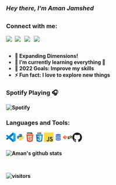 ### <em> <b>Hey there, I'm Aman Jamshed <b> </em>  
##
### <b> Connect with me: </b>
<a href="https://www.linkedin.com/in/aman-jamshed-b63206192/">
  <img align="left" width="24px" src="https://cdn.jsdelivr.net/npm/simple-icons@v3/icons/linkedin.svg"  />
</a>
<a href="https://amanjamshed3.medium.com/">
  <img align="left" width="26px" src="https://cdn.jsdelivr.net/npm/simple-icons@v3/icons/medium.svg" />
</a>
<a href="mailto:amanjamshed3@gmail.com">
  <img align="left" width="26px" src="https://cdn.jsdelivr.net/npm/simple-icons@v3/icons/gmail.svg" />
</a>

<a href="https://instagram.com/aman_jamshed_">
  <img align="left" width="26px" src="https://cdn.jsdelivr.net/npm/simple-icons@v3/icons/instagram.svg" />
</a>

<br />



## <em> <b></b> </em>

- 🔭 Expanding Dimensions!
- 🌱 I’m currently learning everything 🤣
- 🥅 2022 Goals: Improve my skills
- ⚡ Fun fact: I love to explore new things

### Spotify Playing 🎧

![Spotify](https://spotify-github-readme.vercel.app/api/spotify)




### Languages and Tools:

<img align="left" alt="Visual Studio Code" width="26px" src="https://raw.githubusercontent.com/github/explore/80688e429a7d4ef2fca1e82350fe8e3517d3494d/topics/visual-studio-code/visual-studio-code.png" />
<img align="left" alt="Python" width="26px" src="https://raw.githubusercontent.com/github/explore/80688e429a7d4ef2fca1e82350fe8e3517d3494d/topics/python/python.png" />
<img align="left" alt="HTML5" width="26px" src="https://raw.githubusercontent.com/github/explore/80688e429a7d4ef2fca1e82350fe8e3517d3494d/topics/html/html.png" />
<img align="left" alt="CSS3" width="26px" src="https://raw.githubusercontent.com/github/explore/80688e429a7d4ef2fca1e82350fe8e3517d3494d/topics/css/css.png" />
<img align="left" alt="JavaScript" width="26px" src="https://raw.githubusercontent.com/github/explore/80688e429a7d4ef2fca1e82350fe8e3517d3494d/topics/javascript/javascript.png" />
<img align="left" alt="SQL" width="26px" src="https://raw.githubusercontent.com/github/explore/80688e429a7d4ef2fca1e82350fe8e3517d3494d/topics/sql/sql.png" />
<img align="left" alt="Git" width="26px" src="https://raw.githubusercontent.com/github/explore/80688e429a7d4ef2fca1e82350fe8e3517d3494d/topics/git/git.png" />
<img align="left" alt="GitHub" width="26px" src="https://raw.githubusercontent.com/github/explore/78df643247d429f6cc873026c0622819ad797942/topics/github/github.png" />

<br/>


<br>

![Aman's github stats](https://github-readme-stats.vercel.app/api?username=Aman-Jamshed&show_icons=true&hide_border=true)

<br>

![visitors](https://visitor-badge.laobi.icu/badge?page_id=Aman-Jamshed.Aman-Jamshed)

[medium]: https://amanjamshed3.medium.com/
[instagram]: https://instagram.com/aman_jamshed_
[linkedin]: https://www.linkedin.com/in/aman-jamshed-b63206192/

